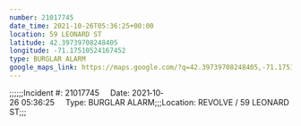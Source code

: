 ```yaml
---
number: 21017745
date_time: 2021-10-26T05:36:25+00:00
location: 59 LEONARD ST
latitude: 42.39739708248405
longitude: -71.17510524167452
type: BURGLAR ALARM
google_maps_link: https://maps.google.com/?q=42.39739708248405,-71.17510524167452
---
```


;;;;;;Incident #: 21017745     Date: 2021‐10‐26 05:36:25     Type: BURGLAR ALARM;;;Location: REVOLVE / 59 LEONARD ST;;;
